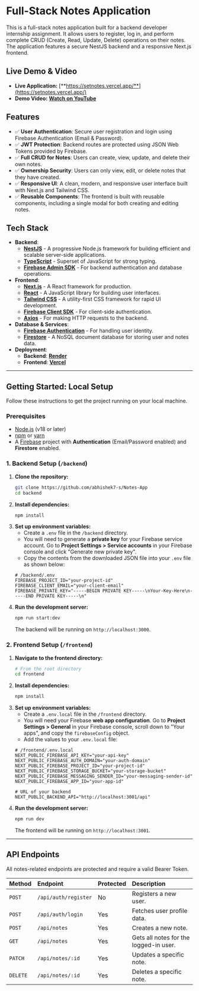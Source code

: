 # Full-Stack Notes Application

This is a full-stack notes application built for a backend developer internship assignment. It allows users to register, log in, and perform complete CRUD (Create, Read, Update, Delete) operations on their notes. The application features a secure NestJS backend and a responsive Next.js frontend.

## Live Demo & Video

* **Live Application:** [**https://setnotes.vercel.app/**](https://setnotes.vercel.app/)
* **Demo Video:** [**Watch on YouTube**](https://youtu.be/15n3Vd1tAJc)



## Features

* ✅ **User Authentication**: Secure user registration and login using Firebase Authentication (Email & Password).
* ✅ **JWT Protection**: Backend routes are protected using JSON Web Tokens provided by Firebase.
* ✅ **Full CRUD for Notes**: Users can create, view, update, and delete their own notes.
* ✅ **Ownership Security**: Users can only view, edit, or delete notes that they have created.
* ✅ **Responsive UI**: A clean, modern, and responsive user interface built with Next.js and Tailwind CSS.
* ✅ **Reusable Components**: The frontend is built with reusable components, including a single modal for both creating and editing notes.

## Tech Stack

* **Backend**:
    * [**NestJS**](https://nestjs.com/) - A progressive Node.js framework for building efficient and scalable server-side applications.
    * [**TypeScript**](https://www.typescriptlang.org/) - Superset of JavaScript for strong typing.
    * [**Firebase Admin SDK**](https://firebase.google.com/docs/admin/setup) - For backend authentication and database operations.
* **Frontend**:
    * [**Next.js**](https://nextjs.org/) - A React framework for production.
    * [**React**](https://reactjs.org/) - A JavaScript library for building user interfaces.
    * [**Tailwind CSS**](https://tailwindcss.com/) - A utility-first CSS framework for rapid UI development.
    * [**Firebase Client SDK**](https://firebase.google.com/docs/web/setup) - For client-side authentication.
    * [**Axios**](https://axios-http.com/) - For making HTTP requests to the backend.
* **Database & Services**:
    * [**Firebase Authentication**](https://firebase.google.com/docs/auth) - For handling user identity.
    * [**Firestore**](https://firebase.google.com/docs/firestore) - A NoSQL document database for storing user and notes data.
* **Deployment**:
    * **Backend**: [**Render**](https://render.com/)
    * **Frontend**: [**Vercel**](https://vercel.com/)

---

## Getting Started: Local Setup

Follow these instructions to get the project running on your local machine.

### Prerequisites

* [Node.js](https://nodejs.org/) (v18 or later)
* [npm](https://www.npmjs.com/) or [yarn](https://yarnpkg.com/)
* A [Firebase](https://firebase.google.com/) project with **Authentication** (Email/Password enabled) and **Firestore** enabled.

### 1. Backend Setup (`/backend`)

1.  **Clone the repository:**
    ```bash
    git clone https://github.com/abhishek7-s/Notes-App
    cd backend
    ```
2.  **Install dependencies:**
    ```bash
    npm install
    ```
3.  **Set up environment variables:**
    * Create a `.env` file in the `/backend` directory.
    * You will need to generate a **private key** for your Firebase service account. Go to **Project Settings > Service accounts** in your Firebase console and click "Generate new private key".
    * Copy the contents from the downloaded JSON file into your `.env` file as shown below:
    ```env
    # /backend/.env
    FIREBASE_PROJECT_ID="your-project-id"
    FIREBASE_CLIENT_EMAIL="your-client-email"
    FIREBASE_PRIVATE_KEY="-----BEGIN PRIVATE KEY-----\nYour-Key-Here\n-----END PRIVATE KEY-----\n"
    ```
4.  **Run the development server:**
    ```bash
    npm run start:dev
    ```
    The backend will be running on `http://localhost:3000`.

### 2. Frontend Setup (`/frontend`)

1.  **Navigate to the frontend directory:**
    ```bash
    # From the root directory
    cd frontend
    ```
2.  **Install dependencies:**
    ```bash
    npm install
    ```
3.  **Set up environment variables:**
    * Create a `.env.local` file in the `/frontend` directory.
    * You will need your Firebase **web app configuration**. Go to **Project Settings > General** in your Firebase console, scroll down to "Your apps", and copy the `firebaseConfig` object.
    * Add the values to your `.env.local` file:
    ```env
    # /frontend/.env.local
    NEXT_PUBLIC_FIREBASE_API_KEY="your-api-key"
    NEXT_PUBLIC_FIREBASE_AUTH_DOMAIN="your-auth-domain"
    NEXT_PUBLIC_FIREBASE_PROJECT_ID="your-project-id"
    NEXT_PUBLIC_FIREBASE_STORAGE_BUCKET="your-storage-bucket"
    NEXT_PUBLIC_FIREBASE_MESSAGING_SENDER_ID="your-messaging-sender-id"
    NEXT_PUBLIC_FIREBASE_APP_ID="your-app-id"
    
    # URL of your backend
    NEXT_PUBLIC_BACKEND_API="http://localhost:3001/api"
    ```
4.  **Run the development server:**
    ```bash
    npm run dev
    ```
    The frontend will be running on `http://localhost:3001`.

---

##  API Endpoints

All notes-related endpoints are protected and require a valid Bearer Token.

| Method   | Endpoint             | Protected | Description                        |
| :------- | :------------------- | :-------- | :--------------------------------- |
| `POST`   | `/api/auth/register` | No        | Registers a new user.              |
| `POST`   | `/api/auth/login`    | Yes       | Fetches user profile data.         |
| `POST`   | `/api/notes`         | Yes       | Creates a new note.                |
| `GET`    | `/api/notes`         | Yes       | Gets all notes for the logged-in user. |
| `PATCH`  | `/api/notes/:id`     | Yes       | Updates a specific note.           |
| `DELETE` | `/api/notes/:id`     | Yes       | Deletes a specific note.           |
